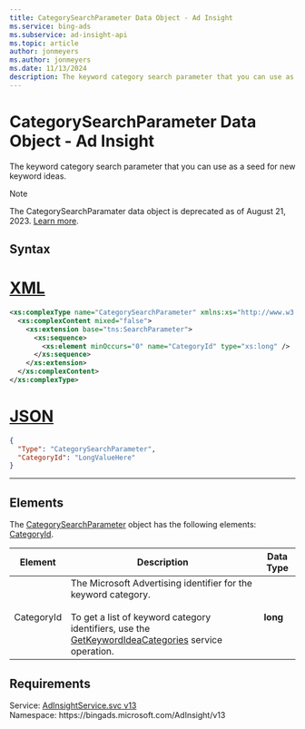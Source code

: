 ```yaml
---
title: CategorySearchParameter Data Object - Ad Insight
ms.service: bing-ads
ms.subservice: ad-insight-api
ms.topic: article
author: jonmeyers
ms.author: jonmeyers
ms.date: 11/13/2024
description: The keyword category search parameter that you can use as a seed for new keyword ideas.
---
```

# CategorySearchParameter Data Object - Ad Insight
The keyword category search parameter that you can use as a seed for new keyword ideas.

> [!NOTE]
> The CategorySearchParamater data object is deprecated as of August 21, 2023. [Learn more](https://techcommunity.microsoft.com/t5/bing-ads-api-blog/deprecation-of-legacy-ad-insight-keyword-apis-and-features/ba-p/3878600).

## Syntax

# [XML](#tab/xml)

```xml
<xs:complexType name="CategorySearchParameter" xmlns:xs="http://www.w3.org/2001/XMLSchema">
  <xs:complexContent mixed="false">
    <xs:extension base="tns:SearchParameter">
      <xs:sequence>
        <xs:element minOccurs="0" name="CategoryId" type="xs:long" />
      </xs:sequence>
    </xs:extension>
  </xs:complexContent>
</xs:complexType>
```

# [JSON](#tab/json)

```json
{
  "Type": "CategorySearchParameter",
  "CategoryId": "LongValueHere"
}
```

-----

## <a name="elements"></a>Elements

The [CategorySearchParameter](categorysearchparameter.md) object has the following elements: [CategoryId](#categoryid).

|Element|Description|Data Type|
|-----------|---------------|-------------|
|<a name="categoryid"></a>CategoryId|The Microsoft Advertising identifier for the keyword category.<br/><br/>To get a list of keyword category identifiers, use the [GetKeywordIdeaCategories](getkeywordideacategories.md) service operation.|**long**|

## Requirements
Service: [AdInsightService.svc v13](https://adinsight.api.bingads.microsoft.com/Api/Advertiser/AdInsight/v13/AdInsightService.svc)  
Namespace: https\://bingads.microsoft.com/AdInsight/v13  

